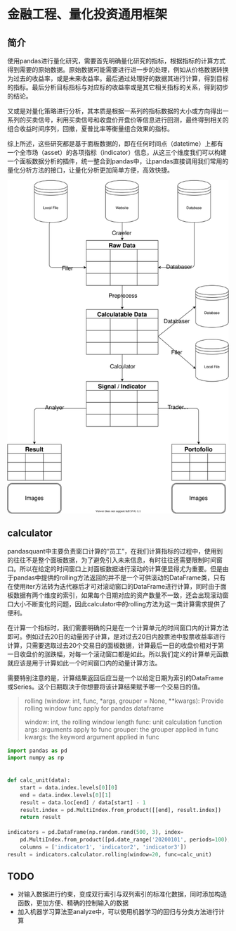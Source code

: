 # 金融工程、量化投资通用框架

## 简介

使用pandas进行量化研究，需要首先明确量化研究的指标，根据指标的计算方式得到需要的原始数据。原始数据可能需要进行进一步的处理，例如从价格数据转换为过去的收益率，或是未来收益率。最后通过处理好的数据其进行计算，得到目标的指标。最后分析目标指标与对应标的收益率或是其它相关指标的关系，得到初步的结论。

又或是对量化策略进行分析，其本质是根据一系列的指标数据的大小或方向得出一系列的买卖信号，利用买卖信号和收盘价开盘价等信息进行回测，最终得到相关的组合收益时间序列，回撤，夏普比率等衡量组合效果的指标。

综上所述，这些研究都是基于面板数据的，即在任何时间点（datetime）上都有一个全市场（asset）的各项指标（indicator）信息，从这三个维度我们可以构建一个面板数据分析的插件，统一整合到pandas中，让pandas直接调用我们常用的量化分析方法的接口，让量化分析更加简单方便，高效快捷。

![process](./process.svg)

## calculator

pandasquant中主要负责窗口计算的“员工”，在我们计算指标的过程中，使用到的往往不是整个面板数据，为了避免引入未来信息，有时往往还需要限制时间窗口。所以在给定的时间窗口上对面板数据进行滚动的计算便显得尤为重要。但是由于pandas中提供的rolling方法返回的并不是一个可供滚动的DataFrame类，只有在使用iter方法转为迭代器后才可对滚动窗口的DataFrame进行计算，同时由于面板数据有两个维度的索引，如果每个日期对应的资产数量不一致，还会出现滚动窗口大小不断变化的问题，因此calculator中的rolling方法为这一类计算需求提供了便利。

在计算一个指标时，我们需要明确的只是在一个计算单元的时间窗口内的计算方法即可。例如过去20日的动量因子计算，是对过去20日内股票池中股票收益率进行计算，只需要选取过去20个交易日的面板数据，计算最后一日的收盘价相对于第一日收盘价的涨跌幅，对每一个滚动窗口都是如此。所以我们定义的计算单元函数就应该是用于计算如此一个时间窗口内的动量计算方法。

需要特别注意的是，计算结果返回后应当是一个以给定日期为索引的DataFrame或Series。这个日期取决于你想要将该计算结果赋予哪一个交易日的值。

> rolling (window: int, func, *args, grouper = None, **kwargs):
>   Provide rolling window func apply for pandas dataframe
>
>   window: int, the rolling window length
>   func: unit calculation function
>   args: arguments apply to func
>   grouper: the grouper applied in func
>   kwargs: the keyword argument applied in func

```python
import pandas as pd
import numpy as np


def calc_unit(data):
    start = data.index.levels[0][0]
    end = data.index.levels[0][1]
    result = data.loc[end] / data[start] - 1
    result.index = pd.MultiIndex.from_product([[end], result.index])
    return result

indicators = pd.DataFrame(np.random.rand(500, 3), index=
    pd.MultiIndex.from_product([pd.date_range('20200101', periods=100), list('abcde')]),
    columns = ['indicator1', 'indicator2', 'indicator3'])
result = indicators.calculator.rolling(window=20, func=calc_unit)
```

## TODO

- 对输入数据进行约束，变成双行索引与双列索引的标准化数据，同时添加构造函数，更加方便、精确的控制输入的数据
- 加入机器学习算法至analyze中，可以使用机器学习的回归与分类方法进行计算

